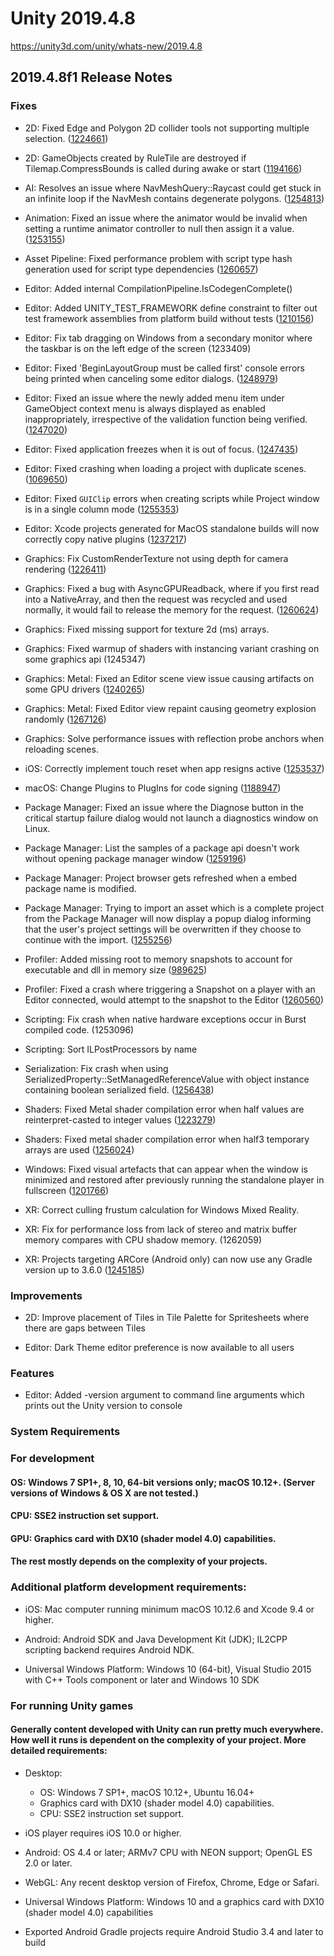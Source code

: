 # Unity 2019.4.8
https://unity3d.com/unity/whats-new/2019.4.8

## 2019.4.8f1 Release Notes


### Fixes
<ul>
<li><p>2D: Fixed Edge and Polygon 2D collider tools not supporting multiple selection. (<a href="https://issuetracker.unity3d.com/issues/it-is-not-possible-to-edit-a-second-edge-collider-2d-when-two-edge-collider-2d-components-are-added-to-an-object">1224661</a>)</p></li>
<li><p>2D: GameObjects created by RuleTile are destroyed if Tilemap.CompressBounds is called during awake or start (<a href="https://issuetracker.unity3d.com/issues/gameobjects-created-by-ruletile-are-destroyed-if-tilemap-dot-compressbounds-is-called-during-awake-or-start">1194166</a>)</p></li>
<li><p>AI: Resolves an issue where NavMeshQuery::Raycast could get stuck in an infinite loop if the NavMesh contains degenerate polygons. (<a href="https://issuetracker.unity3d.com/issues/navmeshquery-raycast-contains-an-endless-loop-that-makes-the-editor-freeze-when-using-navmeshagent-dot-raycast">1254813</a>)</p></li>
<li><p>Animation: Fixed an issue where the animator would be invalid when setting a runtime animator controller to null then assign it a value. (<a href="https://issuetracker.unity3d.com/issues/clip-count-is-not-updated-correctly-when-animator-dot-runtimeanimatorcontroller-is-changed-twice-on-the-same-frame">1253155</a>)</p></li>
<li><p>Asset Pipeline: Fixed performance problem with script type hash generation used for script type dependencies (<a href="https://issuetracker.unity3d.com/issues/assetdatabase2-editor-encounters-an-endless-recursion-when-importing-a-prefab-from-a-unity-package-file">1260657</a>)</p></li>
<li><p>Editor: Added internal CompilationPipeline.IsCodegenComplete()</p></li>
<li><p>Editor: Added UNITY_TEST_FRAMEWORK define constraint to filter out test framework assemblies from platform build without tests (<a href="https://issuetracker.unity3d.com/issues/jobs-dots-building-empty-project-with-jobs-results-in-unable-to-find-player-assembly-errors">1210156</a>)</p></li>
<li><p>Editor: Fix tab dragging on Windows from a secondary monitor where the taskbar is on the left edge of the screen (1233409)</p></li>
<li><p>Editor: Fixed 'BeginLayoutGroup must be called first' console errors being printed when canceling some editor dialogs. (<a href="https://issuetracker.unity3d.com/issues/terrain-error-thrown-on-canceling-import-raw-heightmap-under-texture-resolution-from-terrain-settings">1248979</a>)</p></li>
<li><p>Editor: Fixed an issue where the newly added menu item under GameObject context menu is always displayed as enabled inappropriately, irrespective of the validation function being verified. (<a href="https://issuetracker.unity3d.com/issues/custom-menu-item-fails-validation-when-opened-in-the-hierarchy-window">1247020</a>)</p></li>
<li><p>Editor: Fixed application freezes when it is out of focus. (<a href="https://issuetracker.unity3d.com/issues/application-becomes-not-responding-when-switching-focus-in-a-x86-64-build">1247435</a>)</p></li>
<li><p>Editor: Fixed crashing when loading a project with duplicate scenes. (<a href="https://issuetracker.unity3d.com/issues/unity-crashes-when-opening-a-project-with-two-identical-scenes-one-of-them-being-unloaded">1069650</a>)</p></li>
<li><p>Editor: Fixed <code>GUIClip</code> errors when creating scripts while Project window is in a single column mode (<a href="https://issuetracker.unity3d.com/issues/creating-a-new-c-number-script-throws-an-error-when-project-window-is-set-to-one-column-layout-and-vs-solution-is-generated">1255353</a>)</p></li>
<li><p>Editor: Xcode projects generated for MacOS standalone builds will now correctly copy native plugins (<a href="https://issuetracker.unity3d.com/issues/macos-bundle-plugins-are-not-linked-on-xcode-project-export">1237217</a>)</p></li>
<li><p>Graphics: Fix CustomRenderTexture not using depth for camera rendering (<a href="https://issuetracker.unity3d.com/issues/android-ios-rendertexture-does-not-render-gameobjects-if-cameras-clear-flags-is-set-to-skybox-after-switching-platform">1226411</a>)</p></li>
<li><p>Graphics: Fixed a bug with AsyncGPUReadback, where if you first read into a NativeArray, and then the request was recycled and used normally, it would fail to release the memory for the request. (<a href="https://issuetracker.unity3d.com/issues/asyncgpureadback-can-leak-memory-under-certain-circumstances">1260624</a>)</p></li>
<li><p>Graphics: Fixed missing support for texture 2d (ms) arrays.</p></li>
<li><p>Graphics: Fixed warmup of shaders with instancing variant crashing on some graphics api (1245347)</p></li>
<li><p>Graphics: Metal: Fixed an Editor scene view issue causing artifacts on some GPU drivers (<a href="https://issuetracker.unity3d.com/issues/mac-many-artifacts-can-be-seen-in-scene-view-when-scene-light-is-enabled-on-with-metal-api-and-mac-os-x-10-dot-15-dot-4">1240265</a>)</p></li>
<li><p>Graphics: Metal: Fixed Editor view repaint causing geometry explosion randomly (<a href="https://issuetracker.unity3d.com/issues/metal-editor-view-repaint-causes-geometry-explosion-randomly">1267126</a>)</p></li>
<li><p>Graphics: Solve performance issues with reflection probe anchors when reloading scenes.</p></li>
<li><p>iOS: Correctly implement touch reset when app resigns active (<a href="https://issuetracker.unity3d.com/issues/ios-input-dot-touchcount-does-not-reset-after-opening-and-closing-the-control-center">1253537</a>)</p></li>
<li><p>macOS: Change Plugins to PlugIns for code signing (<a href="https://issuetracker.unity3d.com/issues/macos-code-signing-using-deep-flag-fails-on-built-package-due-to-incorrect-case-in-built-contents-slash-plugins-folder">1188947</a>)</p></li>
<li><p>Package Manager: Fixed an issue where the Diagnose button in the critical startup failure dialog would not launch a diagnostics window on Linux.</p></li>
<li><p>Package Manager: List the samples of a package api doesn't work without opening package manager window (<a href="https://issuetracker.unity3d.com/issues/packman-sample-dot-findbypackage-does-not-find-samples-when-the-package-manager-window-was-not-opened-before-calling-it">1259196</a>)</p></li>
<li><p>Package Manager: Project browser gets refreshed when a embed package name is modified.</p></li>
<li><p>Package Manager: Trying to import an asset which is a complete project from the Package Manager will now display a popup dialog informing that the user's project settings will be overwritten if they choose to continue with the import. (<a href="https://issuetracker.unity3d.com/issues/asset-store-complete-projects-overwriting-project-settings-with-no-warning">1255256</a>)</p></li>
<li><p>Profiler: Added missing root to memory snapshots to account for executable and dll in memory size (<a href="https://issuetracker.unity3d.com/issues/executableanddlls-is-not-found-when-checking-through-a-packedmemorysnapshot">989625</a>)</p></li>
<li><p>Profiler: Fixed a crash where triggering a Snapshot on a player with an Editor connected, would attempt to the snapshot to the Editor (<a href="https://issuetracker.unity3d.com/issues/crash-on-memorysnapshotoperation-submitdata-after-creating-a-player-memory-snapshot">1260560</a>)</p></li>
<li><p>Scripting: Fix crash when native hardware exceptions occur in Burst compiled code. (1253096)</p></li>
<li><p>Scripting: Sort ILPostProcessors by name</p></li>
<li><p>Serialization: Fix crash when using SerializedProperty::SetManagedReferenceValue with object instance containing boolean serialized field. (<a href="https://issuetracker.unity3d.com/issues/crash-in-typetreequeries-readstringfrombuffer-when-assigning-a-serializereference-with-a-specific-serialization-order">1256438</a>)</p></li>
<li><p>Shaders: Fixed Metal shader compilation error when half values are reinterpret-casted to integer values (<a href="https://issuetracker.unity3d.com/issues/metal-ios-shader-does-not-compile-and-does-not-throw-errors-when-application-is-deployed-to-ios">1223279</a>)</p></li>
<li><p>Shaders: Fixed metal shader compilation error when half3 temporary arrays are used (<a href="https://issuetracker.unity3d.com/issues/ios-metal-shader-compilation-error-when-using-half3">1256024</a>)</p></li>
<li><p>Windows: Fixed visual artefacts that can appear when the window is minimized and restored after previously running the standalone player in fullscreen (<a href="https://issuetracker.unity3d.com/issues/visual-artifacts-appear-when-window-is-being-minimized-and-reopened-using-right-click-mouse-button">1201766</a>)</p></li>
<li><p>XR: Correct culling frustum calculation for Windows Mixed Reality.</p></li>
<li><p>XR: Fix for performance loss from lack of stereo and matrix buffer memory compares with CPU shadow memory. (1262059)</p></li>
<li><p>XR: Projects targeting ARCore (Android only) can now use any Gradle version up to 3.6.0 (<a href="https://issuetracker.unity3d.com/issues/android-ar-building-an-arcore-project-fails-when-gradle-version-is-3-dot-6-0">1245185</a>)</p></li>
</ul>

### Improvements
<ul>
<li><p>2D: Improve placement of Tiles in Tile Palette for Spritesheets where there are gaps between Tiles</p></li>
<li><p>Editor: Dark Theme editor preference is now available to all users</p></li>
</ul>

### Features
<ul>
<li>Editor: Added -version argument to command line arguments which prints out the Unity version to console</li>
</ul>

### System Requirements

### For development

#### OS: Windows 7 SP1+, 8, 10, 64-bit versions only; macOS 10.12+. (Server versions of Windows & OS X are not tested.)

#### CPU: SSE2 instruction set support.

#### GPU: Graphics card with DX10 (shader model 4.0) capabilities.

#### The rest mostly depends on the complexity of your projects.

### Additional platform development requirements:
<ul>
<li><p>iOS: Mac computer running minimum macOS 10.12.6 and Xcode 9.4 or higher.</p></li>
<li><p>Android: Android SDK and Java Development Kit (JDK); IL2CPP scripting backend requires Android NDK.</p></li>
<li><p>Universal Windows Platform: Windows 10 (64-bit), Visual Studio 2015 with C++ Tools component or later and Windows 10 SDK</p></li>
</ul>

### For running Unity games

#### Generally content developed with Unity can run pretty much everywhere. How well it runs is dependent on the complexity of your project. More detailed requirements:
<ul>
<li><p>Desktop:</p> 
<ul>
<li>OS: Windows 7 SP1+, macOS 10.12+, Ubuntu 16.04+</li>
<li>Graphics card with DX10 (shader model 4.0) capabilities.</li>
<li>CPU: SSE2 instruction set support.</li>
</ul></li>
<li><p>iOS player requires iOS 10.0 or higher.</p></li>
<li><p>Android: OS 4.4 or later; ARMv7 CPU with NEON support; OpenGL ES 2.0 or later.</p></li>
<li><p>WebGL: Any recent desktop version of Firefox, Chrome, Edge or Safari.</p></li>
<li><p>Universal Windows Platform: Windows 10 and a graphics card with DX10 (shader model 4.0) capabilities</p></li>
<li><p>Exported Android Gradle projects require Android Studio 3.4 and later to build</p></li>
</ul>

